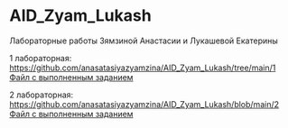 # AID_Zyam_Lukash
Лабораторные работы Зямзиной Анастасии и Лукашевой Екатерины

1 лабораторная: https://github.com/anasatasiyazyamzina/AID_Zyam_Lukash/tree/main/1 [Файл с выполненным заданием](https://github.com/anasatasiyazyamzina/AID_Zyam_Lukash/blob/main/1/lab1_task.ipynb)

2 лабораторная: https://github.com/anasatasiyazyamzina/AID_Zyam_Lukash/blob/main/2 [Файл с выполненным заданием](https://github.com/anasatasiyazyamzina/AID_Zyam_Lukash/blob/main/2/Hometask%202%20-%20LastFM%20mining.ipynb)
